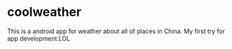 # coolweather
This is a android app for weather about all of places in China.
My first try for app development.LOL
